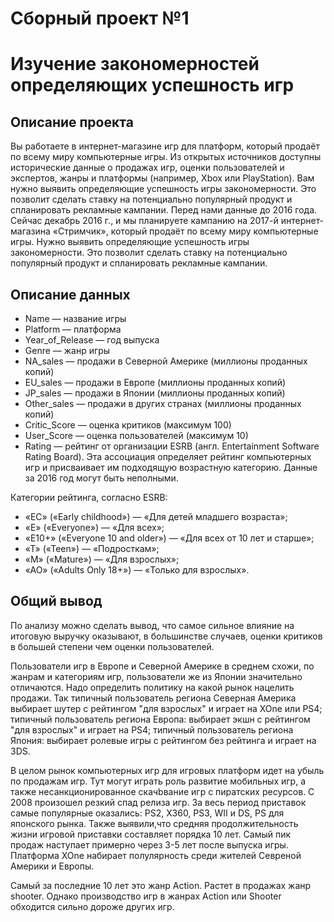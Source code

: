 # Сборный проект №1
# Изучение закономерностей определяющих успешность игр

## Описание проекта
Вы работаете в интернет-магазине игр для платформ, который продаёт по всему миру компьютерные игры. Из открытых источников доступны исторические данные о продажах игр, оценки пользователей и экспертов, жанры и платформы (например, Xbox или PlayStation). Вам нужно выявить определяющие успешность игры закономерности. Это позволит сделать ставку на потенциально популярный продукт и спланировать рекламные кампании. Перед нами данные до 2016 года. Сейчас декабрь 2016 г., и мы планируете кампанию на 2017-й интернет-магазина «Стримчик», который продаёт по всему миру компьютерные игры. Нужно выявить определяющие успешность игры закономерности. Это позволит сделать ставку на потенциально популярный продукт и спланировать рекламные кампании.

## Описание данных

- Name — название игры
- Platform — платформа
- Year_of_Release — год выпуска
- Genre — жанр игры
- NA_sales — продажи в Северной Америке (миллионы проданных копий)
- EU_sales — продажи в Европе (миллионы проданных копий)
- JP_sales — продажи в Японии (миллионы проданных копий)
- Other_sales — продажи в других странах (миллионы проданных копий)
- Critic_Score — оценка критиков (максимум 100)
- User_Score — оценка пользователей (максимум 10)
- Rating — рейтинг от организации ESRB (англ. Entertainment Software Rating Board). Эта ассоциация определяет рейтинг компьютерных игр и присваивает им подходящую возрастную категорию.
Данные за 2016 год могут быть неполными.

Категории рейтинга, согласно ESRB:

- «EC» («Early childhood») — «Для детей младшего возраста»;
- «E» («Everyone») — «Для всех»;
- «E10+» («Everyone 10 and older») — «Для всех от 10 лет и старше»;
- «T» («Teen») — «Подросткам»;
- «M» («Mature») — «Для взрослых»;
- «AO» («Adults Only 18+») — «Только для взрослых».

## Общий вывод
По анализу можно сделать вывод, что самое сильное влияние на итоговую выручку оказывают, в большинстве случаев, оценки критиков в большей степени чем оценки пользователей.

Пользователи игр в Европе и Северной Америке в среднем схожи, по жанрам и категориям игр, пользователи же из Японии значительно отличаются. Надо определить политику на какой рынок нацелить продажи. Так типичный пользователь региона Северная Америка выбирает шутер с рейтингом "для взрослых" и играет на XOne или PS4; типичный пользователь региона Европа: выбирает экшн с рейтингом "для взрослых" и играет на PS4; типичный пользователь региона Япония: выбирает ролевые игры с рейтингом без рейтинга и играет на 3DS.

В целом рынок компьютерных игр для игровых платформ идет на убыль по продажам игр. Тут могут играть роль развитие мобильных игр, а также несанкционированное скачbвание игр с пиратских ресурсов. С 2008 произошел резкий спад релиза игр. За весь период приставок самые популярные оказались: PS2, X360, PS3, WII и DS, PS для японского рынка. Также выявили,что средняя продолжительность жизни игровой приставки составляет порядка 10 лет. Самый пик продаж наступает примерно через 3-5 лет после выпуска игры. Платформа XOne набирает полулярность среди жителей Севреной Америки и Европы.

Самый за последние 10 лет это жанр Action. Растет в продажах жанр shooter. Однако производство игр в жанрах Action или Shooter обходится сильно дороже других игр.
